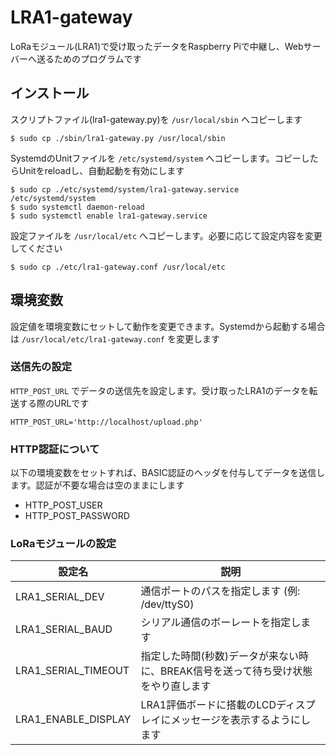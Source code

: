 # LRA1-gateway
LoRaモジュール(LRA1)で受け取ったデータをRaspberry Piで中継し、Webサーバーへ送るためのプログラムです

## インストール

スクリプトファイル(lra1-gateway.py)を `/usr/local/sbin` へコピーします

```shell
$ sudo cp ./sbin/lra1-gateway.py /usr/local/sbin
```

SystemdのUnitファイルを `/etc/systemd/system` へコピーします。コピーしたらUnitをreloadし、自動起動を有効にします

```shell
$ sudo cp ./etc/systemd/system/lra1-gateway.service /etc/systemd/system
$ sudo systemctl daemon-reload
$ sudo systemctl enable lra1-gateway.service
```

設定ファイルを `/usr/local/etc` へコピーします。必要に応じて設定内容を変更してください

```shell
$ sudo cp ./etc/lra1-gateway.conf /usr/local/etc
```

## 環境変数

設定値を環境変数にセットして動作を変更できます。Systemdから起動する場合は `/usr/local/etc/lra1-gateway.conf` を変更します

### 送信先の設定

`HTTP_POST_URL` でデータの送信先を設定します。受け取ったLRA1のデータを転送する際のURLです

```例:
HTTP_POST_URL='http://localhost/upload.php'
```

### HTTP認証について

以下の環境変数をセットすれば、BASIC認証のヘッダを付与してデータを送信します。認証が不要な場合は空のままにします

* HTTP_POST_USER
* HTTP_POST_PASSWORD

### LoRaモジュールの設定

| 設定名 | 説明 |
|-------|------|
| LRA1_SERIAL_DEV | 通信ポートのパスを指定します (例: /dev/ttyS0) |
| LRA1_SERIAL_BAUD | シリアル通信のボーレートを指定します |
| LRA1_SERIAL_TIMEOUT | 指定した時間(秒数)データが来ない時に、BREAK信号を送って待ち受け状態をやり直します |
| LRA1_ENABLE_DISPLAY | LRA1評価ボードに搭載のLCDディスプレイにメッセージを表示するようにします |
